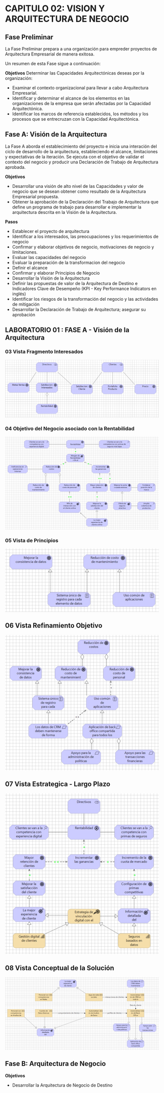 # CAPITULO 02: VISION Y ARQUITECTURA DE NEGOCIO

## Fase Preliminar

La Fase Preliminar prepara a una organización para empreder proyectos de Arquitectura Empresarial de manera exitosa.

Un resumen de esta Fase sigue a continuación:

__Objetivos__
Determinar las Capacidades Arquitectónicas deseas por la organización:
- Examinar el contexto organizacional para llevar a cabo Arquitectura Empresarial.
- Identificar y determinar el alcance de los elementos en las organizaciones de la empresa que serán afectadas por la Capacidad Arquitectónica.
- Identificar los marcos de referencia establecidos, los métodos y los procesos que se entrecruzan con la Capacidad Arquitectónica.

## Fase A: Visión de la Arquitectura

La Fase A aborda el establecimiento del proyecto e inicia una interación del ciclo de desarrollo de la arquitectura, estableciendo el alcance, limitaciones y expectativas de la iteración. Se ejecuta con el objetivo de validar el contexto del negocio y producir una Declaración de Trabajo de Arquitectura aprobada.

__Objetivos__
- Desarrollar una visión de alto nivel de las Capacidades y valor de negocio que se desean obtener como resultado de la Arquitectura Empresarial propuesta.
- Obtener la aprobación de la Declaración del Trabajo de Arquitectura que define un programa de trabajo para desarrollar e implementar la arquitectura descrita en la Visión de la Arquitectura.

__Pasos__
- Establecer el proyecto de arquitectura
- Identificar a los interesados, las preocupaciones y los requerimientos de negocio
- Confirmar y elaborar objetivos de negocio, motivaciones de negocio y limitaciones.
- Evaluar las capacidades del negocio
- Evaluar la preparación de la transformacion del negocio
- Definir el alcance
- Confirmar y elaborar Principios de Negocio
- Desarrollar la Visión de la Arquitectura
- Definir las propuestas de valor de la Arquitectura de Destino e Indicadores Clave de Desempeño (KPI - Key Performance Indicators en inglés)
- Identificar los riesgos de la transformación del negocio y las actividades de mitigación
- Desarrollar la Declaración de Trabajo de Arquitectura; asegurar su aprobación

## LABORATORIO 01 : FASE A - Visión de la Arquitectura

### 03 Vista Fragmento Interesados
![imagen03](/img_vistas/A_Vision_Arquitectura/03%20Vista%20Fragmento%20Interesados.png)

### 04 Objetivo del Negocio asociado con la Rentabilidad
![imagen04](/img_vistas/A_Vision_Arquitectura/04%20Objetivos%20Negocio%20Asociado%20Rentabilidad.png)

### 05 Vista de Principios
![imagen05](/img_vistas/A_Vision_Arquitectura/05%20Vista%20Principios.png)

## 06 Vista Refinamiento Objetivo
![imagen06](/img_vistas/A_Vision_Arquitectura/06%20Vista%20Refinamiento%20Objetivo.png)

## 07 Vista Estrategica - Largo Plazo
![imagen07](/img_vistas/A_Vision_Arquitectura/07%20Vista%20Estrategica%20-%20Largo%20Plazo.png)

## 08 Vista Conceptual de la Solución
![imagen08](/img_vistas/A_Vision_Arquitectura/08%20Vista%20Conceptual%20de%20la%20Solucion.png)


## Fase B: Arquitectura de Negocio

__Objetivos__
- Desarrollar la Arquitectura de Negocio de Destino




